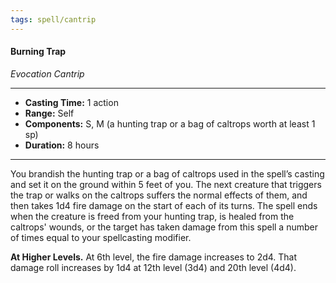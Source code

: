 ```yaml
---
tags: spell/cantrip
---
```

#### Burning Trap
*Evocation Cantrip*
___
- **Casting Time:** 1 action
- **Range:** Self
- **Components:** S, M (a hunting trap or a bag of caltrops worth at least 1 sp)
- **Duration:**  8 hours
___
You brandish the hunting trap or a bag of caltrops used in the spell’s casting and set it on the ground within 5 feet of you. The next creature that triggers the trap or walks on the caltrops suffers the normal effects of them, and then takes 1d4 fire damage on the start of each of its turns. The spell ends when the creature is freed from your hunting trap, is healed from the caltrops' wounds, or the target has taken damage from this spell a number of times equal to your spellcasting modifier.
 
**At Higher Levels.** At 6th level, the fire damage increases to 2d4. That damage roll increases by 1d4 at 12th level (3d4) and 20th level (4d4).